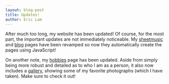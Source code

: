 ```yaml
---
layout: blog-post
title: Updates!
author: Eric Lam
---
```

After much too long, my website has been updated! Of course, for the most part, the important updates are not immediately noticeable. My <a href="/sheetmusic">sheetmusic</a> and <a href="/blog">blog</a> pages have been revamped so now they automatically create the pages using JavaScript!

On another note, my <a href="/hobbies">hobbies</a> page has been updated. Aside from simply being more robust and detailed as to who I am as a person, it also now includes a <a href="/gallery">gallery</a>, showing some of my favorite photographs (which I have taken). Make sure to check it out!